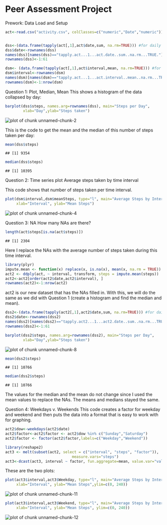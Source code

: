 Peer Assessment Project
========================================================

Prework: Data Load and Setup



```r
act<-read.csv("activity.csv", colClasses=c("numeric","Date","numeric"))


dss<-(data.frame(tapply(act[,1],act$date,sum, na.rm=TRUE))) #for daily average
dss$date<-rownames(dss)
names(dss)[names(dss)=="tapply.act...1...act.date..sum..na.rm...TRUE."] <-"steps"
rownames(dss)<-1:61

dsm<- (data.frame(tapply(act[,1],act$interval,mean, na.rm=TRUE))) #for time series
dsm$interval<-rownames(dsm)
names(dsm)[names(dsm)=="tapply.act...1...act.interval..mean..na.rm...TRUE."] <-"meanSteps"
rownames(dsm)<-1:nrow(dsm)
```

Question 1: Plot, Median, Mean
This shows a histogram of the data collapsed by day:

```r
barplot(dss$steps, names.arg=rownames(dss), main="Steps per Day",
        xlab="Day",ylab="Steps taken")
```

![plot of chunk unnamed-chunk-2](figure/unnamed-chunk-2.png) 

This is the code to get the mean and the median of 
this number of steps taken per day:

```r
mean(dss$steps)
```

```
## [1] 9354
```

```r
median(dss$steps)
```

```
## [1] 10395
```

Question 2: Time series plot
Average steps taken by time interval

This code shows that number of steps taken per time interval.

```r
plot(dsm$interval,dsm$meanSteps, type="l", main="Average Steps by Interval",
     xlab="Interval", ylab="Mean Steps")
```

![plot of chunk unnamed-chunk-4](figure/unnamed-chunk-4.png) 

Question 3: NA
How many NAs are there?

```r
length(act$steps[is.na(act$steps)])
```

```
## [1] 2304
```

Here I replace the NAs with the average number of steps taken during this time interval.

```r
library(plyr)
impute.mean <- function(x) replace(x, is.na(x), mean(x, na.rm = TRUE))
act2 <- ddply(act, ~ interval, transform, steps = impute.mean(steps))
act2<-act2[order(act2$date,act2$interval), ]
rownames(act2)<-1:nrow(act2)
```

act2 is our new dataset that has the NAs filled in. With this, we will do the 
same as we did with Question 1 (create a histogram and find the median and mean).


```r
dss2<-(data.frame(tapply(act2[,1],act2$date,sum, na.rm=TRUE))) #for daily average
dss2$date<-rownames(dss2)
names(dss2)[names(dss2)=="tapply.act2...1...act2.date..sum..na.rm...TRUE."] <-"steps"
rownames(dss2)<-1:61
```


```r
barplot(dss2$steps, names.arg=rownames(dss2), main="Steps per Day",
        xlab="Day",ylab="Steps taken")
```

![plot of chunk unnamed-chunk-8](figure/unnamed-chunk-8.png) 

```r
mean(dss2$steps)
```

```
## [1] 10766
```

```r
median(dss2$steps)
```

```
## [1] 10766
```

The values for the median and the mean do not change since I used the mean 
values to replace the NAs.  The means and medians stayed the same.

Question 4: Weekdays v. Weekends
This code creates a factor for weekday and weekend and then puts the data into a
format that is easy to work with for graphing.

```r
act2$dow<-weekdays(act2$date)
act2$factor<-act2$factor <- act2$dow %in% c("Sunday","Saturday")
act2$factor <- factor(act2$factor,labels=c("Weekday","Weekend"))

library(reshape2)
act3 <- melt(subset(act2, select = c("interval", "steps", "factor")),
                              measure.vars="steps")
act3<-dcast(act3, interval ~ factor, fun.aggregate=mean, value.var="value")
```
These are the two plots:

```r
plot(act3$interval,act3$Weekday, type="l", main="Average Steps by Interval-Weekday",
     xlab="Interval", ylab="Mean Steps",ylim=c(0, 240))
```

![plot of chunk unnamed-chunk-11](figure/unnamed-chunk-11.png) 

```r
plot(act3$interval,act3$Weekend, type="l", main="Average Steps by Interval-Weekend",
     xlab="Interval", ylab="Mean Steps", ylim=c(0, 240))
```

![plot of chunk unnamed-chunk-12](figure/unnamed-chunk-12.png) 
